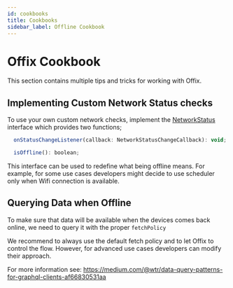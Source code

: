```yaml
---
id: cookbooks
title: Cookbooks
sidebar_label: Offline Cookbook
---
```



# Offix Cookbook

This section contains multiple tips and tricks for working with Offix.


## Implementing Custom Network Status checks

To use your own custom network checks, implement the [NetworkStatus](NetworkStatus.ts)
 interface which provides two functions;

```javascript
  onStatusChangeListener(callback: NetworkStatusChangeCallback): void;

  isOffline(): boolean;
```

This interface can be used to redefine what being offline means. 
For example, for some use cases developers might decide to use scheduler only when Wifi connection is available.

## Querying Data when Offline

To make sure that data will be available when the devices comes back online, we need to query it with the proper 
`fetchPolicy`

We recommend to always use the default fetch policy and to let Offix to control the flow. However, for advanced use cases
developers can modify their approach. 

For more information see: 
https://medium.com/@wtr/data-query-patterns-for-graphql-clients-af66830531aa
